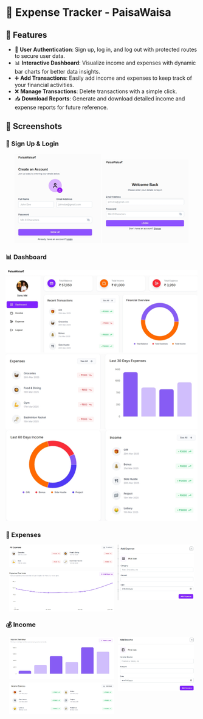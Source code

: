 # 💸 Expense Tracker - PaisaWaisa

## 🚀 Features

- 🔐 **User Authentication**: Sign up, log in, and log out with protected routes to secure user data.  
- 📊 **Interactive Dashboard**: Visualize income and expenses with dynamic bar charts for better data insights.  
- ➕ **Add Transactions**: Easily add income and expenses to keep track of your financial activities.  
- ❌ **Manage Transactions**: Delete transactions with a simple click.  
- 📥 **Download Reports**: Generate and download detailed income and expense reports for future reference.  
 

## 📸 Screenshots

### 📝 Sign Up & Login

<div align="center">
  <img src="frontend/public/signup.jpeg" alt="Sign Up" width="45%" />
  <img src="frontend/public/login.jpeg" alt="Login" width="45%" />
</div>



### 📊 Dashboard

![Dashboard 1](frontend/public/dashboard1.jpeg)  
![Dashboard 2](frontend/public/dashboard2.jpeg)  
![Dashboard 3](frontend/public/dashboard3.jpeg)  



### 💸 Expenses

<div align="center">
  <div style="display: flex; align-items: flex-start; justify-content: center; gap: 10px;">
    <div style="display: flex; flex-direction: column; gap: 10px; width: 55%;">
      <img src="frontend/public/expense.jpeg" alt="Expense 1" />
      <img src="frontend/public/expense2.jpeg" alt="Expense 2" />
    </div>
    <div style="width: 40%;">
      <img src="frontend/public/expense3.jpeg" alt="Expense 3" />
    </div>
  </div>
</div>



### 💰 Income

<div align="center">
  <div style="display: flex; align-items: flex-start; justify-content: center; gap: 10px;">
    <div style="display: flex; flex-direction: column; gap: 10px; width: 55%;">
      <img src="frontend/public/income1.jpeg" alt="Income 1" />
      <img src="frontend/public/income2.jpeg" alt="Income 2" />
    </div>
    <div style="width: 40%;">
      <img src="frontend/public/income3.jpeg" alt="Income 3" />
    </div>
  </div>
</div>




